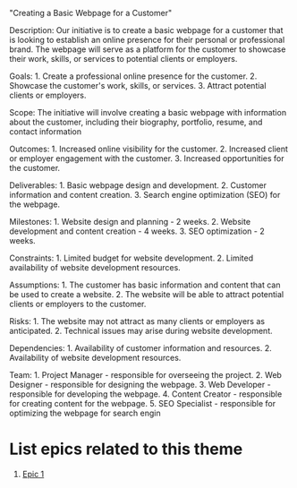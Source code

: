 "Creating a Basic Webpage for a Customer"

Description: Our initiative is to create a basic webpage for a customer that is looking to establish an online presence for their personal or professional brand. The webpage will serve as a platform for the customer to showcase their work, skills, or services to potential clients or employers.

Goals: 1. Create a professional online presence for the customer.
       2. Showcase the customer's work, skills, or services.
       3. Attract potential clients or employers.

Scope: The initiative will involve creating a basic webpage with information about the customer, including their biography, portfolio, resume, and contact information

Outcomes: 1. Increased online visibility for the customer.
          2. Increased client or employer engagement with the customer.
          3. Increased opportunities for the customer.

Deliverables: 1. Basic webpage design and development.
              2. Customer information and content creation.
              3. Search engine optimization (SEO) for the webpage.

Milestones: 1. Website design and planning - 2 weeks.
            2. Website development and content creation - 4 weeks.
            3. SEO optimization - 2 weeks.

Constraints: 1. Limited budget for website development.
             2. Limited availability of website development resources.

Assumptions: 1. The customer has basic information and content that can be used to create a website.
             2. The website will be able to attract potential clients or employers to the customer.

Risks: 1. The website may not attract as many clients or employers as anticipated.
       2. Technical issues may arise during website development.

Dependencies: 1. Availability of customer information and resources.
              2. Availability of website development resources.

Team: 1. Project Manager - responsible for overseeing the project.
      2. Web Designer - responsible for designing the webpage.
      3. Web Developer - responsible for developing the webpage.
      4. Content Creator - responsible for creating content for the webpage.
      5. SEO Specialist - responsible for optimizing the webpage for search engin

# List epics related to this theme
1. [Epic 1](../../../../documentation/templates/theme/initiatives/epics/epic_template.md)

